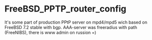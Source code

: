 FreeBSD_PPTP_router_config
==========================

It's some part of production PPtP server on mpd4/mpd5 wich based on FreeBSD 7.2 stable with bgp.
AAA-server was freeradius with path (FreeNIBS), there is www admin on russion =)
